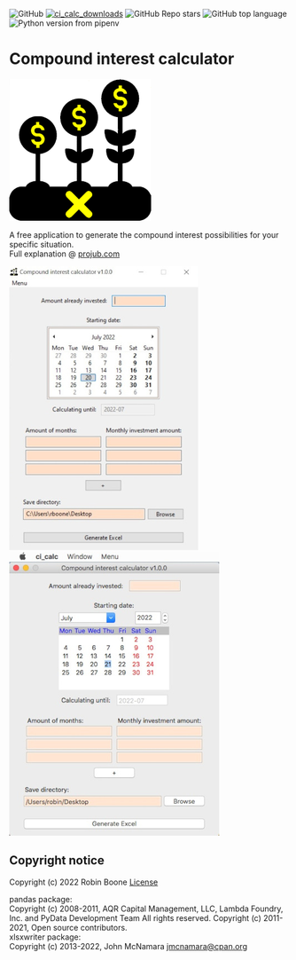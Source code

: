 ![GitHub](https://img.shields.io/github/license/robinsane/compound_interest_calculator)
[![ci_calc_downloads](https://img.shields.io/github/downloads/robinsane/compound_interest_calculator/total)](https://github.com/Robinsane/compound_interest_calculator)
![GitHub Repo stars](https://img.shields.io/github/stars/robinsane/compound_interest_calculator)
![GitHub top language](https://img.shields.io/github/languages/top/robinsane/compound_interest_calculator)
![Python version from pipenv](https://img.shields.io/github/pipenv/locked/python-version/robinsane/compound_interest_calculator)
# Compound interest calculator  
[![](media/cic_icon_256x256.png)](https://projub.com/compound_interest_calculator)  
  
A free application to generate the compound interest possibilities for your specific situation.  
Full explanation @ [projub.com](https://projub.com/compound_interest_calculator)  

[![](media/ci_calc_windows_h512.jpg)](https://github.com/Robinsane/compound_interest_calculator/releases/download/v1.0.0/ci_calc.exe)
[![](media/ci_calc_mac_h512.jpg)](https://github.com/Robinsane/compound_interest_calculator/releases/download/v1.0.0/ci_calc_mac.zip)  

## Copyright notice
Copyright (c) 2022 Robin Boone [License](LICENSE.md)

pandas package:  
Copyright (c) 2008-2011, AQR Capital Management, LLC, Lambda Foundry, Inc. and PyData Development Team
All rights reserved. Copyright (c) 2011-2021, Open source contributors.  
xlsxwriter package:  
Copyright (c) 2013-2022, John McNamara <jmcnamara@cpan.org>  
